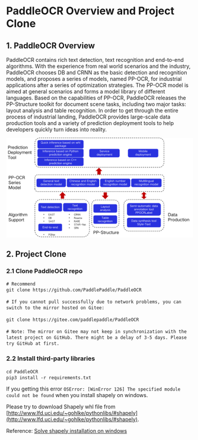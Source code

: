 # PaddleOCR Overview and Project Clone

## 1. PaddleOCR Overview

PaddleOCR contains rich text detection, text recognition and end-to-end algorithms. With the experience from real world scenarios and the industry, PaddleOCR chooses DB and CRNN as the basic detection and recognition models, and proposes a series of models, named PP-OCR, for industrial applications after a series of optimization strategies. The PP-OCR model is aimed at general scenarios and forms a model library of different languages. Based on the capabilities of PP-OCR, PaddleOCR releases the PP-Structure toolkit for document scene tasks, including two major tasks: layout analysis and table recognition. In order to get through the entire process of industrial landing, PaddleOCR provides large-scale data production tools and a variety of prediction deployment tools to help developers quickly turn ideas into reality.

<div align="center">
    <img src="../overview_en.png">
</div>



## 2. Project Clone

### **2.1 Clone PaddleOCR repo**

```
# Recommend
git clone https://github.com/PaddlePaddle/PaddleOCR

# If you cannot pull successfully due to network problems, you can switch to the mirror hosted on Gitee:

git clone https://gitee.com/paddlepaddle/PaddleOCR

# Note: The mirror on Gitee may not keep in synchronization with the latest project on GitHub. There might be a delay of 3-5 days. Please try GitHub at first.
```

### **2.2 Install third-party libraries**

```
cd PaddleOCR
pip3 install -r requirements.txt
```

If you getting this error `OSError: [WinError 126] The specified module could not be found` when you install shapely on windows.

Please try to download Shapely whl file from [http://www.lfd.uci.edu/~gohlke/pythonlibs/#shapely](http://www.lfd.uci.edu/~gohlke/pythonlibs/#shapely).

Reference: [Solve shapely installation on windows](https://stackoverflow.com/questions/44398265/install-shapely-oserror-winerror-126-the-specified-module-could-not-be-found)
